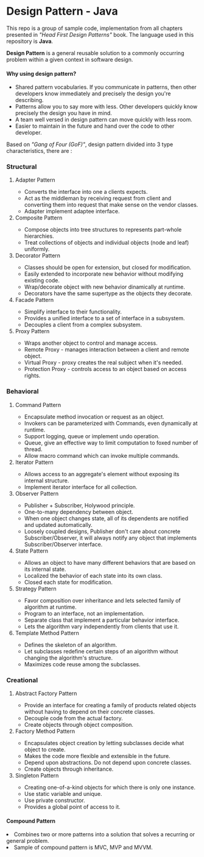 # Design Pattern - Java

This repo is a group of sample code, implementation from all chapters presented in <i>"Head First Design Patterns"</i> book. 
The language used in this repository is <b>Java</b>.

<b>Design Pattern</b> is a general reusable solution to a commonly occurring problem within a given context in software design.

<h4>Why using design pattern?</h4>
<ul>
<li>Shared pattern vocabularies. If you communicate in patterns, then other developers know immediately and precisely the design you're describing.</li>
<li>Patterns allow you to say more with less. Other developers quickly know precisely the design you have in mind.</li>
<li>A team well versed in design pattern can move quickly with less room.</li>
<li>Easier to maintain in the future and hand over the code to other developer.</li>
</ul>

Based on <i>"Gang of Four (GoF)"</i>, design pattern divided into 3 type characteristics, there are :

<h3>Structural</h3>
<ol>

<li>Adapter Pattern</li>
<ul>
<li>Converts the interface into one a clients expects.</li>
<li>Act as the middleman by receiving request from client and converting them into request that make sense on the vendor classes.</li>
<li>Adapter implement adaptee interface.</li>
</ul>

<li>Composite Pattern</li>
<ul>
<li>Compose objects into tree structures to represents part-whole hierarchies.</li>
<li>Treat collections of objects and individual objects (node and leaf) uniformly.</li>
</ul>

<li>Decorator Pattern</li>
<ul>
<li>Classes should be open for extension, but closed for  modification.</li>
<li>Easily extended to incorporate new behavior without modifying existing code.</li>
<li>Wrap/decorate object with new behavior dinamically at runtime.</li>
<li>Decorators have the same supertype as the objects they decorate.</li>
</ul>

<li>Facade Pattern</li>
<ul>
<li>Simplify interface to their functionality.</li>
<li>Provides a unified interface to a set of interface in a subsystem.</li>
<li>Decouples a client from a complex subsystem.</li>
</ul>

<li>Proxy Pattern</li>
<ul>
<li>Wraps another object to control and manage access.</li>
<li>Remote Proxy - manages interaction between a client and remote object.</li>
<li>Virtual Proxy - proxy creates the real subject when it's needed.</li>
<li>Protection Proxy - controls access to an object based on access rights.</li>
</ul>

</ol>

<h3>Behavioral</h3>
<ol>

<li>Command Pattern</li>
<ul>
<li>Encapsulate method invocation or request as an object.</li>
<li>Invokers can be parameterized with Commands, even dynamically at runtime.</li>
<li>Support logging, queue or implement undo operation.</li>
<li>Queue, give an effective way to limit computation to foxed number of thread.</li>
<li>Allow macro command which can invoke multiple commands.</li>
</ul>

<li>Iterator Pattern</li>
<ul>
<li>Allows access to an aggregate's element without exposing its internal structure.</li>
<li>Implement iterator interface for all collection.</li>
</ul>

<li>Observer Pattern</li>
<ul>
<li>Publisher + Subscriber, Holywood principle.</li>
<li>One-to-many dependency between object.</li>
<li>When one object changes state, all of its dependents are notified and updated automatically.</li>
<li>Loosely coupled designs, Publisher don't care about concrete Subscriber/Observer, it will always notify any object that implements Subscriber/Observer interface.</li>
</ul>

<li>State Pattern</li>
<ul>
<li>Allows an object to have many different behaviors that are based on its internal state.</li>
<li>Localized the behavior of each state into its own class.</li>
<li>Closed each state for modification.</li>
</ul>

<li>Strategy Pattern</li>
<ul>
<li>Favor composition over inheritance and lets selected family of algorithm at runtime.</li>
<li>Program to an interface, not an implementation.</li>
<li>Separate class that implement a particular behavior interface.</li>
<li>Lets the algorithm vary independently from clients that use it.</li>
</ul>

<li>Template Method Pattern</li>
<ul>
<li>Defines the skeleton of an algorithm.</li>
<li>Let subclasses redefine certain steps of an algorithm without changing the algorithm's structure.</li>
<li>Maximizes code reuse among the subclasses.</li>
</ul>

</ol>

<h3>Creational</h3>
<ol>

<li>Abstract Factory Pattern</li>
<ul>
<li>Provide an interface for creating a family of products related objects without having to depend on their concrete classes.</li>
<li>Decouple code from the actual factory.</li>
<li>Create objects through object composition.</li>
</ul>

<li>Factory Method Pattern</li>
<ul>
<li>Encapsulates object creation by letting subclasses decide what object to create.</li>
<li>Makes the code more flexible and extensible in the future.</li>
<li>Depend upon abstractions. Do not depend upon concrete classes.</li>
<li>Create objects through inheritance.</li>
</ul>

<li>Singleton Pattern</li>
<ul>
<li>Creating one-of-a-kind objects for which there is only one instance.</li>
<li>Use static variable and unique.</li>
<li>Use private constructor.</li>
<li>Provides a global point of access to it.</li>
</ul>

</ol>

<h4>Compound Pattern</h4>
<li>Combines two or  more patterns into a solution that solves a recurring or general problem.</li>
<li>Sample of compound pattern is MVC, MVP and MVVM.</li>
